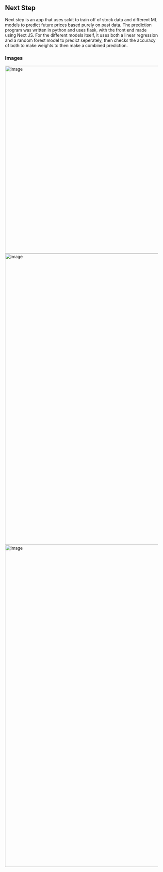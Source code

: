 ## Next Step


Next step is an app that uses sckit to train off of stock data and different ML models to predict future prices based purely on past data. The prediction program was written in python and uses flask, with the front end made using Next JS. For the different models itself, it uses both a linear regression and a random forest model to predict seperately, then checks the accuracy of both to make weights to then make a combined prediction.



### Images
<img width="1883" height="619" alt="image" src="https://github.com/user-attachments/assets/2fac856b-9b26-4a42-a693-5e699b0843a5" />
<img width="1768" height="962" alt="image" src="https://github.com/user-attachments/assets/14b53f1d-d503-458f-b39e-aa703039460e" />
<img width="1807" height="1063" alt="image" src="https://github.com/user-attachments/assets/3888c89f-7d71-4416-a38f-8c0c7067f576" />

